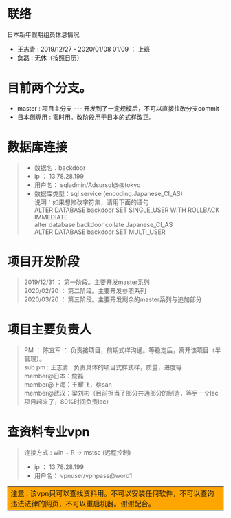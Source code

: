 # 联络
  日本新年假期组员休息情况
   * 王志青 : 2019/12/27 -  2020/01/08   01/09 ： 上班
   * 詹磊 : 无休（按照日历）


# 目前两个分支。
   * master : 项目主分支   --- 开发到了一定规模后，不可以直接往改分支commit
   * 日本側専用 : 零时用。改阶段用于日本的式样改正。

# 数据库连接
   > * 数据名：backdoor
   > * ip ： 13.78.28.199	
   > * 用户名： sqladmin/Adsursql@@tokyo
   > * 数据库类型：sql service (encoding:Japanese_CI_AS)  
   说明：如果想修改字符集，请用下面的语句  
   ALTER DATABASE backdoor SET SINGLE_USER WITH ROLLBACK IMMEDIATE   
   alter database backdoor collate Japanese_CI_AS  
   ALTER DATABASE backdoor SET MULTI_USER  

# 项目开发阶段
   > 2019/12/31 ： 第一阶段。主要开发master系列  
   > 2020/02/20 ： 第二阶段。主要开发参照系列  
   > 2020/03/20 ： 第三阶段。主要开发剩余的master系列与追加部分

# 项目主要负责人
   > PM     ： 陈宜军 ： 负责接项目，前期式样沟通。等稳定后，离开该项目（半管理）。  
   > sub pm : 王志青 :  负责具体的项目式样式样，质量，进度等  
   > member@日本：詹磊  
   > member@上海：王耀飞，蔡san  
   > member@武汉：梁刘彬（目前担当了部分共通部分的制造，等另一个lac项目起来了，80%时间负责lac）  

# 查资料专业vpn
   > 连接方式 : win + R  -> mstsc (远程控制)  
   > * ip ： 13.78.28.199  
   > * 用户名： vpnuser/vpnpass@word1  
   <table><tr><td bgcolor=orange>
   注意 : 该vpn只可以查找资料用。不可以安装任何软件，不可以查询违法法律的网页，不可以重启机器。谢谢配合。
   </td></tr></table>
   
